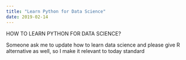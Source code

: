 ```yaml
---
title: "Learn Python for Data Science"
date: 2019-02-14
---
```

HOW TO LEARN PYTHON FOR DATA SCIENCE?

Someone ask me to update how to learn data science and please give R alternative as well, so I make it relevant to today standard
